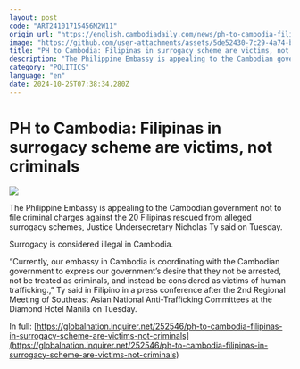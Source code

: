 ```yaml
---
layout: post
code: "ART24101715456M2W11"
origin_url: "https://english.cambodiadaily.com/news/ph-to-cambodia-filipinas-in-surrogacy-scheme-are-victims-not-criminals-189809/"
image: "https://github.com/user-attachments/assets/5de52430-7c29-4a74-b3da-78e7a24d23bc"
title: "PH to Cambodia: Filipinas in surrogacy scheme are victims, not criminals"
description: "The Philippine Embassy is appealing to the Cambodian government not to file criminal charges against the 20 Filipinas rescued from alleged surrogacy schemes."
category: "POLITICS"
language: "en"
date: 2024-10-25T07:38:34.280Z
---
```


# PH to Cambodia: Filipinas in surrogacy scheme are victims, not criminals

 ![](https://github.com/user-attachments/assets/fd2312b5-56e1-4ccb-bfb0-793e3a9e96e6)

The Philippine Embassy is appealing to the Cambodian government not to file criminal charges against the 20 Filipinas rescued from alleged surrogacy schemes, Justice Undersecretary Nicholas Ty said on Tuesday.

Surrogacy is considered illegal in Cambodia.

“Currently, our embassy in Cambodia is coordinating with the Cambodian government to express our government’s desire that they not be arrested, not be treated as criminals, and instead be considered as victims of human trafficking.,” Ty said in Filipino in a press conference after the 2nd Regional Meeting of Southeast Asian National Anti-Trafficking Committees at the Diamond Hotel Manila on Tuesday.

In full: [https://globalnation.inquirer.net/252546/ph-to-cambodia-filipinas-in-surrogacy-scheme-are-victims-not-criminals](https://globalnation.inquirer.net/252546/ph-to-cambodia-filipinas-in-surrogacy-scheme-are-victims-not-criminals)